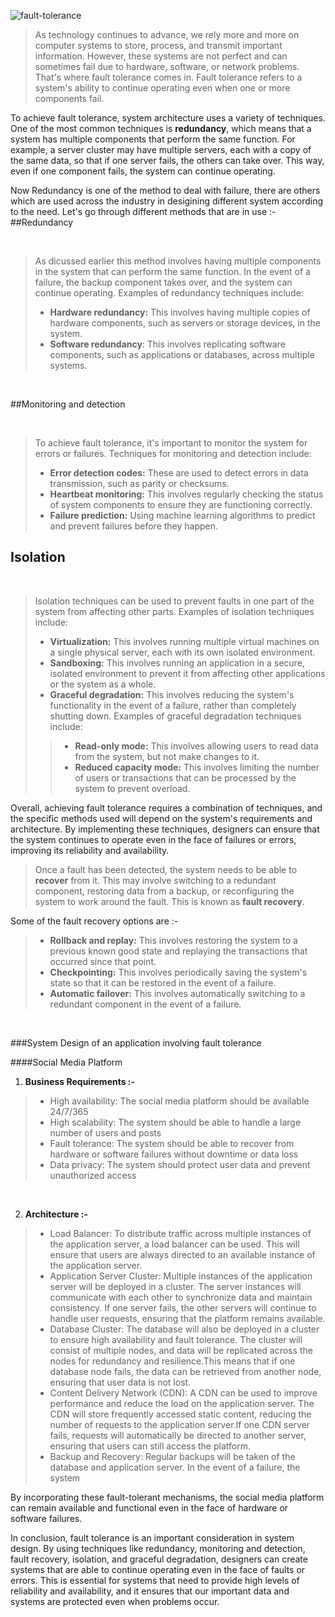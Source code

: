 ![fault-tolerance](/content/images/2023/02/fault-tolerance.jpg)

>As technology continues to advance, we rely more and more on computer systems to store, process, and transmit important information. However, these systems are not perfect and can sometimes fail due to hardware, software, or network problems. That's where fault tolerance comes in. Fault tolerance refers to a system's ability to continue operating even when one or more components fail.

To achieve fault tolerance, system architecture uses a variety of techniques. One of the most common techniques is **redundancy**, which means that a system has multiple components that perform the same function. For example, a server cluster may have multiple servers, each with a copy of the same data, so that if one server fails, the others can take over. This way, even if one component fails, the system can continue operating.

Now Redundancy is one of the method to deal with failure, there are others which are used across the industry in desigining different system according to the need.
Let's go through different methods that are in use :-
<br>
##Redundancy

<br>

>As dicussed earlier this method involves having multiple components in the system that can perform the same function. In the event of a failure, the backup component takes over, and the system can continue operating. Examples of redundancy techniques include:
> 
> - **Hardware redundancy:** This involves having multiple copies of hardware components, such as servers or storage devices, in the system.
> - **Software redundancy**: This involves replicating software components, such as applications or databases, across multiple systems.

<br>

##Monitoring and detection

<br>

> To achieve fault tolerance, it's important to monitor the system for errors or failures. 
> Techniques for monitoring and detection include:
> 
> - **Error detection codes:** These are used to detect errors in data transmission, such as parity or checksums.
> - **Heartbeat monitoring:** This involves regularly checking the status of system components to ensure they are functioning correctly.
> - **Failure prediction:** Using machine learning algorithms to predict and prevent failures before they happen.

## Isolation

<br>

>Isolation techniques can be used to prevent faults in one part of the system from affecting other parts. Examples of isolation techniques include:
> - **Virtualization:** This involves running multiple virtual machines on a single physical server, each with its own isolated environment.
> - **Sandboxing:** This involves running an application in a secure, isolated environment to prevent it from affecting other applications or the system as a whole.
> - **Graceful degradation:** This involves reducing the system's functionality in the event of a failure, rather than completely shutting down. Examples of graceful degradation techniques include:
 >> - **Read-only mode:** This involves allowing users to read data from the system, but not make changes to it.
>> - **Reduced capacity mode:** This involves limiting the number of users or transactions that can be processed by the system to prevent overload.

Overall, achieving fault tolerance requires a combination of techniques, and the specific methods used will depend on the system's requirements and architecture. By implementing these techniques, designers can ensure that the system continues to operate even in the face of failures or errors, improving its reliability and availability.

>Once a fault has been detected, the system needs to be able to **recover** from it. This may involve switching to a redundant component, restoring data from a backup, or reconfiguring the system to work around the fault. This is known as **fault recovery**.

Some of the fault recovery options are :-

> - **Rollback and replay:** This involves restoring the system to a previous known good state and replaying the transactions that occurred since that point.
> - **Checkpointing:** This involves periodically saving the system's state so that it can be restored in the event of a failure.
> - **Automatic failover:** This involves automatically switching to a redundant component in the event of a failure.

<br>

###System Design of an application involving fault tolerance
<br>

####Social Media Platform
<br>

1. **Business Requirements :-**
> - High availability: The social media platform should be available 24/7/365
> - High scalability: The system should be able to handle a large number of users and posts
> - Fault tolerance: The system should be able to recover from hardware or software failures without downtime or data loss
> - Data privacy: The system should protect user data and prevent unauthorized access
<br>

2. **Architecture :-**

> - Load Balancer: To distribute traffic across multiple instances of the application server, a load balancer can be used. This will ensure that users are always directed to an available instance of the application server.
> - Application Server Cluster: Multiple instances of the application server will be deployed in a cluster. The server instances will communicate with each other to synchronize data and maintain consistency. If one server fails, the other servers will continue to handle user requests, ensuring that the platform remains available.
> - Database Cluster: The database will also be deployed in a cluster to ensure high availability and fault tolerance. The cluster will consist of multiple nodes, and data will be replicated across the nodes for redundancy and resilience.This means that if one database node fails, the data can be retrieved from another node, ensuring that user data is not lost.
> - Content Delivery Network (CDN): A CDN can be used to improve performance and reduce the load on the application server. The CDN will store frequently accessed static content, reducing the number of requests to the application server.If one CDN server fails, requests will automatically be directed to another server, ensuring that users can still access the platform.
> - Backup and Recovery: Regular backups will be taken of the database and application server. In the event of a failure, the system

By incorporating these fault-tolerant mechanisms, the social media platform can remain available and functional even in the face of hardware or software failures.





In conclusion, fault tolerance is an important consideration in system design. By using techniques like redundancy, monitoring and detection, fault recovery, isolation, and graceful degradation, designers can create systems that are able to continue operating even in the face of faults or errors. This is essential for systems that need to provide high levels of reliability and availability, and it ensures that our important data and systems are protected even when problems occur.






